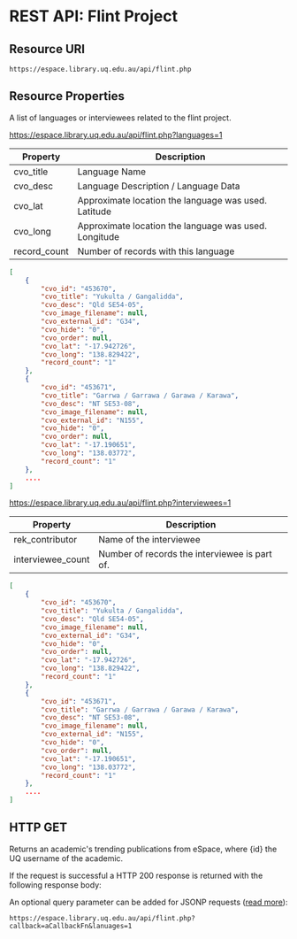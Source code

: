 # REST API: Flint Project

## Resource URI

    https://espace.library.uq.edu.au/api/flint.php

## Resource Properties

A list of languages or interviewees related to the flint project.

https://espace.library.uq.edu.au/api/flint.php?languages=1

| Property    | Description
| ----------- | -----------
| cvo_title   | Language Name
| cvo_desc			| Language Description / Language Data
| cvo_lat | Approximate location the language was used. Latitude
| cvo_long | Approximate location the language was used. Longitude
| record_count | Number of records with this language

```json
[
    {
        "cvo_id": "453670",
        "cvo_title": "Yukulta / Gangalidda",
        "cvo_desc": "Qld SE54-05",
        "cvo_image_filename": null,
        "cvo_external_id": "G34",
        "cvo_hide": "0",
        "cvo_order": null,
        "cvo_lat": "-17.942726",
        "cvo_long": "138.829422",
        "record_count": "1"
    },
    {
        "cvo_id": "453671",
        "cvo_title": "Garrwa / Garrawa / Garawa / Karawa",
        "cvo_desc": "NT SE53-08",
        "cvo_image_filename": null,
        "cvo_external_id": "N155",
        "cvo_hide": "0",
        "cvo_order": null,
        "cvo_lat": "-17.190651",
        "cvo_long": "138.03772",
        "record_count": "1"
    },
    .... 
]
```

https://espace.library.uq.edu.au/api/flint.php?interviewees=1

| Property    | Description
| ----------- | -----------
| rek_contributor   | Name of the interviewee
| interviewee_count			| Number of records the interviewee is part of.

```json
[
    {
        "cvo_id": "453670",
        "cvo_title": "Yukulta / Gangalidda",
        "cvo_desc": "Qld SE54-05",
        "cvo_image_filename": null,
        "cvo_external_id": "G34",
        "cvo_hide": "0",
        "cvo_order": null,
        "cvo_lat": "-17.942726",
        "cvo_long": "138.829422",
        "record_count": "1"
    },
    {
        "cvo_id": "453671",
        "cvo_title": "Garrwa / Garrawa / Garawa / Karawa",
        "cvo_desc": "NT SE53-08",
        "cvo_image_filename": null,
        "cvo_external_id": "N155",
        "cvo_hide": "0",
        "cvo_order": null,
        "cvo_lat": "-17.190651",
        "cvo_long": "138.03772",
        "record_count": "1"
    },
    .... 
]
```

## HTTP GET

Returns an academic's trending publications from eSpace, where {id} the UQ username of the academic.


If the request is successful a HTTP 200 response is returned with the following response body:

An optional query parameter can be added for JSONP requests
([read more](https://github.com/uqlibrary/uqlapp/blob/master/docs/api/jsonp-callback.md)):

    https://espace.library.uq.edu.au/api/flint.php?callback=aCallbackFn&lanuages=1